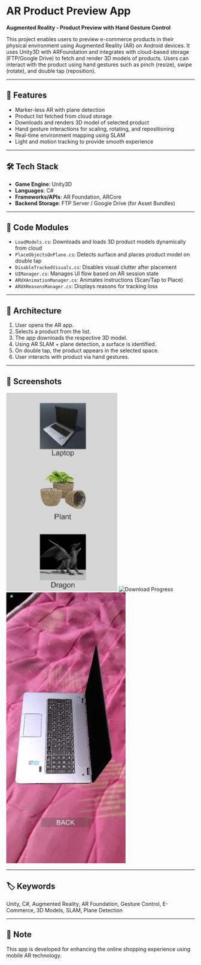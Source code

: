# AR Product Preview App

**Augmented Reality - Product Preview with Hand Gesture Control**

This project enables users to preview e-commerce products in their physical environment using Augmented Reality (AR) on Android devices. It uses Unity3D with ARFoundation and integrates with cloud-based storage (FTP/Google Drive) to fetch and render 3D models of products. Users can interact with the product using hand gestures such as pinch (resize), swipe (rotate), and double tap (reposition).

---

## 🧠 Features

- Marker-less AR with plane detection
- Product list fetched from cloud storage
- Downloads and renders 3D model of selected product
- Hand gesture interactions for scaling, rotating, and repositioning
- Real-time environment mapping using SLAM
- Light and motion tracking to provide smooth experience

---

## 🛠️ Tech Stack

- **Game Engine**: Unity3D
- **Languages**: C#
- **Frameworks/APIs**: AR Foundation, ARCore
- **Backend Storage**: FTP Server / Google Drive (for Asset Bundles)

---

## 📁 Code Modules

- `LoadModels.cs`: Downloads and loads 3D product models dynamically from cloud
- `PlaceObjectsOnPlane.cs`: Detects surface and places product model on double tap
- `DisableTrackedVisuals.cs`: Disables visual clutter after placement
- `UIManager.cs`: Manages UI flow based on AR session state
- `ARUXAnimationManager.cs`: Animates instructions (Scan/Tap to Place)
- `ARUXReasonsManager.cs`: Displays reasons for tracking loss

---

## 🧩 Architecture

1. User opens the AR app.
2. Selects a product from the list.
3. The app downloads the respective 3D model.
4. Using AR SLAM + plane detection, a surface is identified.
5. On double tap, the product appears in the selected space.
6. User interacts with product via hand gestures.

---

## 📸 Screenshots

![Product List](./screenshots/product-list.jpeg)
![Download Progress](./screenshots/download-screen.jpeg)
![AR Preview](./screenshots/ar-preview.jpeg)

---

## 🏷️ Keywords

Unity, C#, Augmented Reality, AR Foundation, Gesture Control, E-Commerce, 3D Models, SLAM, Plane Detection

---

## 📌 Note

This app is developed for enhancing the online shopping experience using mobile AR technology.
